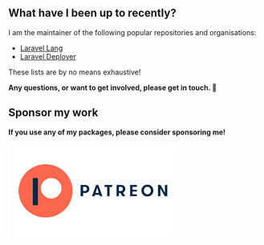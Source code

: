 ## What have I been up to recently?

I am the maintainer of the following popular repositories and organisations:

* [Laravel Lang](https://github.com/Laravel-Lang/lang)
* [Laravel Deployer](https://github.com/lorisleiva/laravel-deployer)

These lists are by no means exhaustive!

**Any questions, or want to get involved, please get in touch. 🐘**

## Sponsor my work

**If you use any of my packages, please consider sponsoring me!**

<a href="https://patreon.com/andrey_helldar" target="_blank"><img alt="patreon" src="/.github/images/patreon.png"></a>
